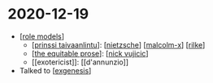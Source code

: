 # 2020-12-19

- [[role models]]
  - [[prinssi taivaanlintu]]: [[nietzsche]] [[malcolm-x]] [[rilke]]
  - [[the equitable prose]]: [[nick vujicic]]
  - [[exotericist]]: [[d'annunzio]]
- Talked to [[exgenesis]]



[//begin]: # "Autogenerated link references for markdown compatibility"
[role models]: ../role-models "Role Models"
[prinssi taivaanlintu]: ../prinssi-taivaanlintu "Prinssi Taivaanlintu"
[nietzsche]: ../nietzsche "Nietzsche"
[malcolm-x]: ../malcolm-x "Malcolm X"
[rilke]: ../rilke "Rilke"
[the equitable prose]: ../the-equitable-prose "The Equitable Prose"
[nick vujicic]: ../nick-vujicic "Nick Vujicic"
[exgenesis]: ../exgenesis "Exgenesis"
[//end]: # "Autogenerated link references"